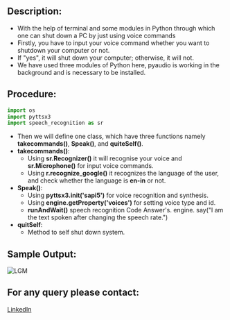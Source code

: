 ## Description:
- With the help of terminal and some modules in Python through which one can shut down a PC by just using voice commands
- Firstly, you have to input your voice command whether you want to shutdown your computer or not.
- If "yes", it will shut down your computer; otherwise, it will not. 
- We have used three modules of Python here, pyaudio is working in the background and is necessary to be installed.

## Procedure: 
```python
import os
import pyttsx3
import speech_recognition as sr
```
- Then we will define one class, which have three functions namely **takecommands()**, **Speak()**, and **quiteSelf()**.
- **takecommands()**: 
  - Using **sr.Recognizer()** it will recognise your voice and **sr.Microphone()** for input voice commands.
  - Using **r.recognize_google()** it recognizes the language of the user, and check whether the language is **en-in** or not.
- **Speak()**: 
  - Using **pyttsx3.init('sapi5')** for voice recognition and synthesis.
  - Using **engine.getProperty('voices')** for setting voice type and id.
  - **runAndWait()** speech recognition Code Answer's. engine. say("I am the text spoken after changing the speech rate.")
- **quitSelf**:
  - Method to self shut down system.

## Sample Output:
![LGM](https://github.com/AmitGupta700/Awesome_Python_Scripts/blob/main/AutomationScripts/Shut%20Down%20PC/Images/output.png)

## For any query please contact:
<a href="https://www.linkedin.com/in/amit-gupta-681206191/">LinkedIn</a>
